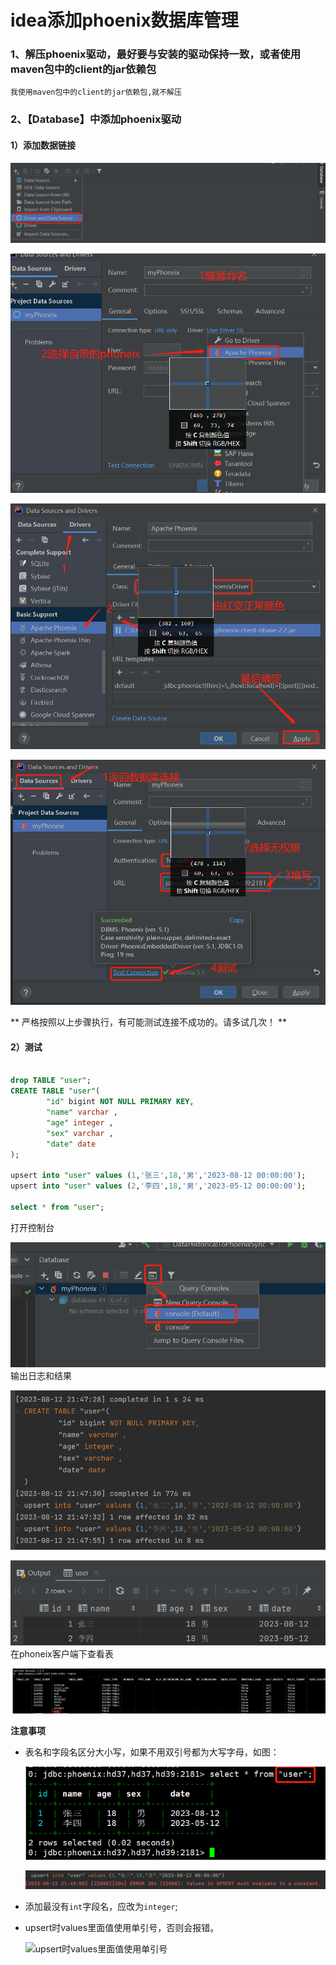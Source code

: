 # idea添加phoenix数据库管理

### 1、解压phoenix驱动，最好要与安装的驱动保持一致，或者使用maven包中的client的jar依赖包
    我使用maven包中的client的jar依赖包,就不解压

### 2、【Database】中添加phoenix驱动
#### 1）添加数据链接
![添加数据链接1](https://github.com/wskvfhprrk/srpingboot-mybatia-phoenix/blob/main/picture/img_2.png)

![添加数据链接2](https://github.com/wskvfhprrk/srpingboot-mybatia-phoenix/blob/main/picture/img_3.png)

![添加数据链接2](https://github.com/wskvfhprrk/srpingboot-mybatia-phoenix/blob/main/picture/img_4.png)

![添加数据链接2](https://github.com/wskvfhprrk/srpingboot-mybatia-phoenix/blob/main/picture/img_5.png)

** 严格按照以上步骤执行，有可能测试连接不成功的。请多试几次！ **

#### 2）测试
```sql

drop TABLE "user";
CREATE TABLE "user"(
        "id" bigint NOT NULL PRIMARY KEY,
        "name" varchar ,
        "age" integer ,
        "sex" varchar ,
        "date" date
);

upsert into "user" values (1,'张三',18,'男','2023-08-12 00:00:00');
upsert into "user" values (2,'李四',18,'男','2023-05-12 00:00:00');

select * from "user";
```
打开控制台

![添加数据链接2](https://github.com/wskvfhprrk/srpingboot-mybatia-phoenix/blob/main/picture/img_6.png)
输出日志和结果

![添加数据链接2](https://github.com/wskvfhprrk/srpingboot-mybatia-phoenix/blob/main/picture/img_8.png)

![添加数据链接2](https://github.com/wskvfhprrk/srpingboot-mybatia-phoenix/blob/main/picture/img_11.png)
在phoneix客户端下查看表

![添加数据链接2](https://github.com/wskvfhprrk/srpingboot-mybatia-phoenix/blob/main/picture/img_10.png)

**注意事项**
* 表名和字段名区分大小写，如果不用双引号都为大写字母，如图：
  
  ![区分表名大小写](https://github.com/wskvfhprrk/srpingboot-mybatia-phoenix/blob/main/picture/img_12.png)
  
  ![区分表名大小写](https://github.com/wskvfhprrk/srpingboot-mybatia-phoenix/blob/main/picture/img_13.png)
* 添加最没有`int`字段名，应改为`integer`;
* upsert时values里面值使用单引号，否则会报错。
  
  ![upsert时values里面值使用单引号](https://github.com/wskvfhprrk/srpingboot-mybatia-phoenix/blob/main/picture/img_14.png)
